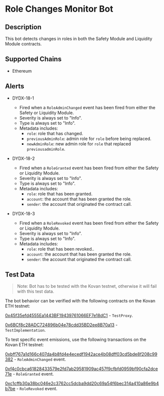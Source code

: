 # Role Changes Monitor Bot

## Description

This bot detects changes in roles in both the Safety Module and Liquidity Module contracts.

## Supported Chains

- Ethereum

## Alerts

- DYDX-18-1
  - Fired when a `RoleAdminChanged` event has been fired from either the Safety or Liquidity Module.
  - Severity is always set to "Info".
  - Type is always set to "Info".
  - Metadata includes:
    - `role`: role that has changed.
    - `previousAdminRole`: admin role for `role` before being replaced.
    - `newAdminRole`: new admin role for `role` that replaced `previousadminRole`.

- DYDX-18-2
  - Fired when a `RoleGranted` event has been fired from either the Safety or Liquidity Module.
  - Severity is always set to "Info".
  - Type is always set to "Info".
  - Metadata includes:
    - `role`: role that has been granted.
    - `account`: the account that has been granted the role.
    - `sender`: the account that originated the contract call.

- DYDX-18-3
  - Fired when a `RoleRevoked` event has been fired from either the Safety or Liquidity Module.
  - Severity is always set to "Info".
  - Type is always set to "Info".
  - Metadata includes:
    - `role`: role that has been revoked..
    - `account`: the account that has been granted the role.
    - `sender`: the account that originated the contract call.

## Test Data
> Note: Bot has to be tested with the Kovan testnet, otherwise it will fail with this test data.

The bot behavior can be verified with the following contracts on the Kovan ETH testnet:

[0x45f35efd4555Ea1443BF19439761066EF7e18dC1](https://kovan.etherscan.io/address/0x45f35efd4555Ea1443BF19439761066EF7e18dC1) - `TestProxy`.

[0x6BCf8c28ADC724896b04e78cdd35BD2ee8B70a13](https://kovan.etherscan.io/address/0x6bcf8c28adc724896b04e78cdd35bd2ee8b70a13) - `TestImplementation`.

To test specific event emissions, use the following transactions on the Kovan ETH testnet:

[0xbff767a1d166c407da4b8fd4e4ecedf1942ace4b08dff03cd5bde8f208c99382](https://kovan.etherscan.io/tx/0xbff767a1d166c407da4b8fd4e4ecedf1942ace4b08dff03cd5bde8f208c99382) - `RoleAdminChanged` event.

[0xf4c0cbca61828433579e2fd7ab29581909ac457f9cfbfd0959bf90cfa2dce71e](https://kovan.etherscan.io/tx/0xf4c0cbca61828433579e2fd7ab29581909ac457f9cfbfd0959bf90cfa2dce71e) - `RoleGranted` event.

[0xc1cffb30a38bc046e2c3762cc5dcba9dd20c69a54f6bec314a410a86e9b4b7be](https://kovan.etherscan.io/tx/0xc1cffb30a38bc046e2c3762cc5dcba9dd20c69a54f6bec314a410a86e9b4b7be) - `RoleRevoked` event.